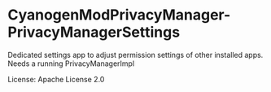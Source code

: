CyanogenModPrivacyManager-PrivacyManagerSettings
================================================

Dedicated settings app to adjust permission settings of other installed apps. Needs a running PrivacyManagerImpl

License: Apache License 2.0
